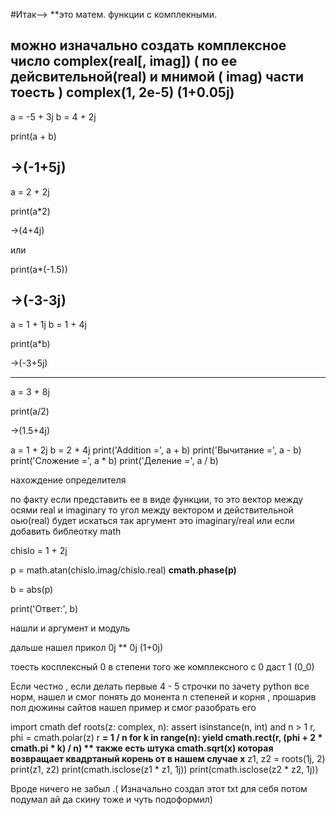 #Итак-->
**это матем. функции с комплекными.

можно изначально создать комплексное число 
complex(real[, imag])
( по ее дейсвительной(real)
и мнимой ( imag) части тоесть ) 
complex(1, 2e-5)
(1+0.05j)
-----------
a = -5 + 3j
b = 4 + 2j


print(a + b)

->(-1+5j)
----------
a = 2 + 2j


print(a*2)

->(4+4j)

или 

print(a*(-1.5))


->(-3-3j)
----------
a = 1 + 1j
b = 1 + 4j
 
print(a*b)


->(-3+5j)

----------
a = 3 + 8j


print(a/2)

->(1.5+4j)


a = 1 + 2j
b = 2 + 4j
print('Addition =', a + b)
print('Вычитание =', a - b)
print('Сложение =', a * b)
print('Деление =', a / b)

нахождение определителя 

по факту если представить ее в виде функции, 
то это вектор между осями real и imaginary
то угол между вектором и действительной оью(real)
будет искаться так аргумент это imaginary/real
 или если добавить библеотку math 

chislo = 1 + 2j

p = math.atan(chislo.imag/chislo.real) **cmath.phase(p)**

b = abs(p)

print('Ответ:', b)

нашли и аргумент и модуль

дальше нашел прикол
0j ** 0j
(1+0j)

тоесть косплексный 0 в степени того же комплексного с 0 даст 1 (0_0)

Если честно , если делать первые 4 - 5 строчки по зачету python все норм, 
нашел и смог понять до монента n степеней и корня ,
прошарив пол дюжины сайтов нашел пример и смог разобрать его 

import cmath
def roots(z: complex, n):
    assert isinstance(n, int) and n > 1
    r, phi = cmath.polar(z)
    r **= 1 / n
    for k in range(n):
        yield cmath.rect(r, (phi + 2 * cmath.pi * k) / n) ** 
        также есть штука cmath.sqrt(x) которая возвращает квадртаный 
        корень от в нашем случае x**
z1, z2 = roots(1j, 2)
print(z1, z2)
print(cmath.isclose(z1 * z1, 1j))
print(cmath.isclose(z2 * z2, 1j))


Вроде ничего не забыл .( 
Изначально создал этот txt для себя потом
подумал ай да скину тоже и чуть подоформил)



